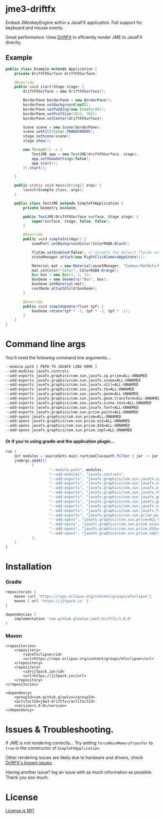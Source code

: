 # jme3-driftfx

Embed JMonkeyEngine within a JavaFX application. Full support for keyboard and mouse events.  

Great performance. Uses [DriftFX](https://github.com/eclipse-efx/efxclipse-drift) to effciently render JME to JavaFX directly.

## Example
```java
public class Example extends Application {
    private DriftFXSurface driftFXSurface;

    @Override
    public void start(Stage stage) {
        driftFXSurface = new DriftFXSurface();

        BorderPane borderPane = new BorderPane();
        borderPane.setBackground(null);
        borderPane.setPadding(new Insets(40));
        borderPane.setPrefSize(1024, 768);
        borderPane.setCenter(driftFXSurface);

        Scene scene = new Scene(borderPane);
        scene.setFill(Color.TRANSPARENT);
        stage.setScene(scene);
        stage.show();

        new Thread(() -> {
            TestJME app = new TestJME(driftFXSurface, stage);
            app.setShowSettings(false);
            app.start();
        }).start();

    }

    public static void main(String[] args) {
        launch(Example.class, args);
    }

    public class TestJME extends SimpleFXApplication {
        private Geometry boxGeom;

        public TestJME(DriftFXSurface surface, Stage stage) {
            super(surface, stage, false, false);
        }

        @Override
        public void simpleInitApp() {
            viewPort.setBackgroundColor(ColorRGBA.Black);

            flyCam.setEnabled(false); // disable the default flycam and replace it with a cam that does not lock the camera instantly.
            stateManager.attach(new RightClickCameraAppState());

            Material mat = new Material(assetManager, "Common/MatDefs/Misc/Unshaded.j3md");
            mat.setColor("Color", ColorRGBA.Orange);
            Box box = new Box(1, 1, 1);
            boxGeom = new Geometry("Box", box);
            boxGeom.setMaterial(mat);
            rootNode.attachChild(boxGeom);
        }

        @Override
        public void simpleUpdate(float tpf) {
            boxGeom.rotate(tpf * -1, tpf * -1, tpf * -1);
        }
    }
}
```
# Command line args
You'll need the following command line arguments...
```bash
--module-path [ PATH TO JAVAFX LIBS HERE ]
--add-modules javafx.controls
--add-exports javafx.graphics/com.sun.javafx.sg.prism=ALL-UNNAMED 
--add-exports javafx.graphics/com.sun.javafx.scene=ALL-UNNAMED 
--add-exports javafx.graphics/com.sun.javafx.util=ALL-UNNAMED 
--add-exports javafx.graphics/com.sun.javafx.tk=ALL-UNNAMED 
--add-exports javafx.graphics/com.sun.javafx.geom=ALL-UNNAMED 
--add-exports javafx.graphics/com.sun.javafx.geom.transform=ALL-UNNAMED 
--add-exports javafx.graphics/com.sun.javafx.scene.text=ALL-UNNAMED 
--add-exports javafx.graphics/com.sun.javafx.font=ALL-UNNAMED 
--add-exports javafx.graphics/com.sun.prism.paint=ALL-UNNAMED 
--add-opens javafx.graphics/com.sun.prism=ALL-UNNAMED
--add-opens javafx.graphics/com.sun.prism.es2=ALL-UNNAMED 
--add-opens javafx.graphics/com.sun.prism.d3d=ALL-UNNAMED 
--add-opens javafx.graphics/com.sun.prism.impl=ALL-UNNAMED
```

#### Or if you're using gradle and the application plugin...
```gradle
run {
    def modules = sourceSets.main.runtimeClasspath.filter { jar -> jar.getName().contains('javafx-') } .getAsPath()
    jvmArgs.addAll(
            [
                    "--module-path", modules,
                    "--add-modules", "javafx.controls",
                    "--add-exports", "javafx.graphics/com.sun.javafx.sg.prism=ALL-UNNAMED",
                    "--add-exports", "javafx.graphics/com.sun.javafx.scene=ALL-UNNAMED",
                    "--add-exports", "javafx.graphics/com.sun.javafx.util=ALL-UNNAMED",
                    "--add-exports", "javafx.graphics/com.sun.javafx.tk=ALL-UNNAMED",
                    "--add-exports", "javafx.graphics/com.sun.javafx.geom=ALL-UNNAMED",
                    "--add-exports", "javafx.graphics/com.sun.javafx.geom.transform=ALL-UNNAMED",
                    "--add-exports", "javafx.graphics/com.sun.javafx.scene.text=ALL-UNNAMED",
                    "--add-exports", "javafx.graphics/com.sun.javafx.font=ALL-UNNAMED",
                    "--add-exports", "javafx.graphics/com.sun.prism.paint=ALL-UNNAMED",
                    "--add-opens", "javafx.graphics/com.sun.prism=ALL-UNNAMED",
                    "--add-opens", "javafx.graphics/com.sun.prism.es2=ALL-UNNAMED",
                    "--add-opens", "javafx.graphics/com.sun.prism.d3d=ALL-UNNAMED",
                    "--add-opens", "javafx.graphics/com.sun.prism.impl=ALL-UNNAMED",
            ],
    )
}
```

# Installation
### Gradle
```gradle
repositories {
	maven {url 'https://repo.eclipse.org/content/groups/efxclipse'}
	maven { url 'https://jitpack.io' }
}

dependencies {
	implementation 'com.github.glowlux:jme3-driftfx:1.0.0'
}
```

### Maven
```maven
<repositories>
	<repository>
		<id>efxclipse</id>
		<url>https://repo.eclipse.org/content/groups/efxclipse</url>
	</repository>
	<repository>
		<id>jitpack.io</id>
		<url>https://jitpack.io</url>
	</repository>
</repositories>
 
<dependency>
	<groupId>com.github.glowlux</groupId>
	<artifactId>jme3-driftfx</artifactId>
	<version>1.0.0</version>
</dependency>
 ```
 
 # Issues & Troubleshooting. 
 If JME is not rendering correctly... Try setting ``forceMainMemoryTransfer`` to ``true`` in the constructor of ``SimpleFXApplication``. 
 
 Other rendering issues are likely due to hardware and drivers, check [DriftFX's known issues](https://github.com/eclipse-efx/efxclipse-drift#known-issues).
 
Having another issue? log an issue with as much information as possible. Thank you soo much. 
 
# License 
[License is MIT](https://github.com/glowlux/jme3-driftfx/blob/main/LICENSE)
 


